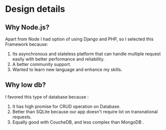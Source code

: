 # Design details

## Why Node.js?

Apart from Node I had option of using Django and PHP, so I selected this Framework because: 

1. Its asynchronous and stateless platform that can handle multiple request easily with better performance and reliability. 
2. A better community support.
3. Wanted to learn new language and enhance my skills.

## Why low db?

I favored this type of database because :

1. It has high promise for CRUD operation on Database. 
2. Better than SQLite because our app doesn't require lot on transnational requests.
3. Equally good with CoucheDB, and less complex than MongoDB .


